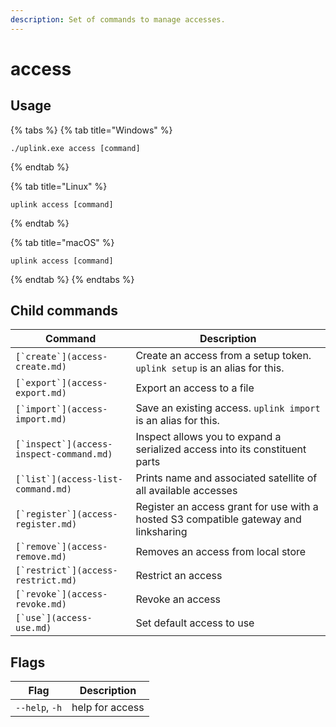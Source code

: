 ```yaml
---
description: Set of commands to manage accesses.
---
```


# access

## Usage

{% tabs %}
{% tab title="Windows" %}
```
./uplink.exe access [command]
```
{% endtab %}

{% tab title="Linux" %}
```
uplink access [command]
```
{% endtab %}

{% tab title="macOS" %}
```
uplink access [command]
```
{% endtab %}
{% endtabs %}

## Child commands

| Command                                    | Description                                                                          |
| ------------------------------------------ | ------------------------------------------------------------------------------------ |
| ``[`create`](access-create.md)``           | Create an access from a setup token. `uplink setup` is an alias for this.            |
| ``[`export`](access-export.md)``           | Export an access to a file                                                           |
| ``[`import`](access-import.md)``           | Save an existing access. `uplink import` is an alias for this.                       |
| ``[`inspect`](access-inspect-command.md)`` | Inspect allows you to expand a serialized access into its constituent parts          |
| ``[`list`](access-list-command.md)``       | Prints name and associated satellite of all available accesses                       |
| ``[`register`](access-register.md)``       | Register an access grant for use with a hosted S3 compatible gateway and linksharing |
| ``[`remove`](access-remove.md)``           | Removes an access from local store                                                   |
| ``[`restrict`](access-restrict.md)``       | Restrict an access                                                                   |
| ``[`revoke`](access-revoke.md)``           | Revoke an access                                                                     |
| ``[`use`](access-use.md)``                 | Set default access to use                                                            |

## Flags

| Flag           | Description     |
| -------------- | --------------- |
| `--help`, `-h` | help for access |
